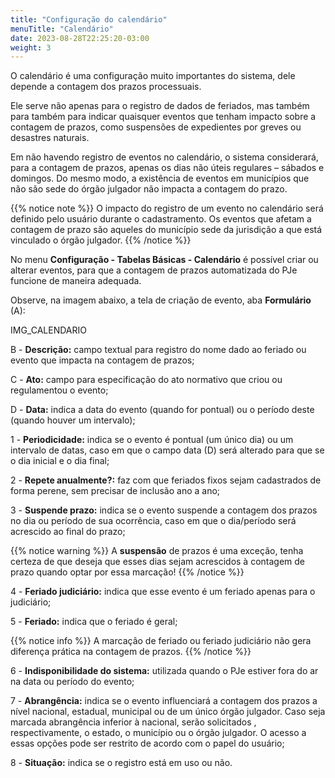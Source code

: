 ```yaml
---
title: "Configuração do calendário"
menuTitle: "Calendário"
date: 2023-08-28T22:25:20-03:00
weight: 3
---
```


O calendário é uma configuração muito importantes do sistema, dele depende a contagem dos prazos processuais.

Ele serve não apenas para o registro de dados de feriados, mas também para também para indicar quaisquer eventos que tenham impacto sobre a contagem de prazos, como suspensões de expedientes por greves ou desastres naturais.

Em não havendo registro de eventos no calendário, o sistema considerará, para a contagem de prazos, apenas os dias não úteis regulares – sábados e domingos. Do mesmo modo, a existência de eventos em municípios que não são sede do órgão julgador não impacta a contagem do prazo.

{{% notice note %}}
O impacto do registro de um evento no calendário será definido pelo usuário durante o cadastramento. Os eventos que afetam a contagem de prazo são aqueles do município sede da jurisdição a que está vinculado o órgão julgador.
{{% /notice %}}

No menu **Configuração - Tabelas Básicas - Calendário** é possível criar ou alterar eventos, para que a contagem de prazos automatizada do PJe funcione de maneira adequada.

Observe, na imagem abaixo, a tela de criação de evento, aba **Formulário** (A):

IMG_CALENDARIO

B - **Descrição:** campo textual para registro do nome dado ao feriado ou evento que impacta na contagem de prazos;

C - **Ato:** campo para especificação do ato normativo que criou ou regulamentou o evento;

D - **Data:** indica a data do evento (quando for pontual) ou o período deste (quando houver um intervalo);

1 - **Periodicidade:** indica se o evento é pontual (um único dia) ou um intervalo de datas, caso em que o campo data (D) será alterado para que se o dia inicial e o dia final;

2 - **Repete anualmente?:** faz com que feriados fixos sejam cadastrados de forma perene, sem precisar de inclusão ano a ano;

3 - **Suspende prazo:** indica se o evento suspende a contagem dos prazos no dia ou período de sua ocorrência, caso em que o dia/período será acrescido ao final do prazo; 

{{% notice warning %}}
A **suspensão** de prazos é uma exceção, tenha certeza de que deseja que esses dias sejam acrescidos à contagem de prazo quando optar por essa marcação!
{{% /notice %}}

4 - **Feriado judiciário:** indica que esse evento é um feriado apenas para o judiciário;

5 - **Feriado:** indica que o feriado é geral;

{{% notice info %}}
A marcação de feriado ou feriado judiciário não gera diferença prática na contagem de prazos.
{{% /notice %}}

6 - **Indisponibilidade do sistema:** utilizada quando o PJe estiver fora do ar na data ou período do evento;

7 - **Abrangência:** indica se o evento influenciará a contagem dos prazos a nível nacional, estadual, municipal ou de um único órgão julgador. Caso seja marcada abrangência inferior à nacional, serão solicitados , respectivamente, o estado, o município ou o órgão julgador. O acesso a essas opções pode ser restrito de acordo com o papel do usuário;

8 - **Situação:** indica se o registro está em uso ou não.

